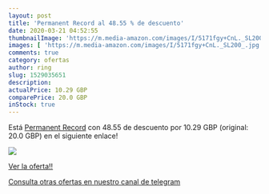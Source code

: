 ```yaml
---
layout: post
title: 'Permanent Record al 48.55 % de descuento'
date: 2020-03-21 04:52:55
thumbnailImage: 'https://m.media-amazon.com/images/I/5171fgy+CnL._SL200_.jpg'
images: [ 'https://m.media-amazon.com/images/I/5171fgy+CnL._SL200_.jpg' ]
comments: true
category: ofertas
author: ring
slug: 1529035651
description:
actualPrice: 10.29 GBP
comparePrice: 20.0 GBP
inStock: true
---
```


Está [Permanent Record](https://www.amazon.co.uk/dp/1529035651/?tag=redken01-21) con 48.55 de descuento por 10.29 GBP (original: 20.0 GBP) en el siguiente enlace!

[![](https://m.media-amazon.com/images/I/5171fgy+CnL._SL200_.jpg)](https://www.amazon.co.uk/dp/1529035651/?tag=redken01-21)

[Ver la oferta!!](https://www.amazon.co.uk/dp/1529035651/?tag=redken01-21)

[Consulta otras ofertas en nuestro canal de telegram](https://t.me/s/ofertas25)
